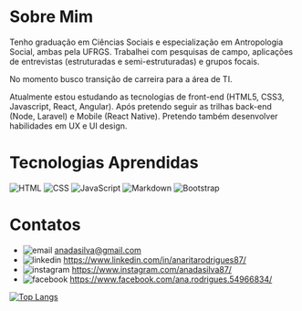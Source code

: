 # **Sobre Mim**

Tenho graduação em Ciências Sociais e especialização em Antropologia Social, ambas pela UFRGS. Trabalhei com pesquisas de campo, aplicações de entrevistas (estruturadas e semi-estruturadas) e grupos focais.

No momento busco transição de carreira para a área de TI.

Atualmente estou estudando as tecnologias de front-end (HTML5, CSS3, Javascript, React, Angular). Após pretendo seguir as trilhas back-end (Node, Laravel) e Mobile (React Native). Pretendo também desenvolver habilidades em UX e UI design.

# **Tecnologias Aprendidas**

![HTML](https://img.shields.io/badge/HTML5-E34F26?style=for-the-badge&logo=html5&logoColor=white)
![CSS](https://img.shields.io/badge/CSS3-1572B6?style=for-the-badge&logo=css3&logoColor=white)
![JavaScript](https://img.shields.io/badge/JavaScript-323330?style=for-the-badge&logo=javascript&logoColor=F7DF1E)
![Markdown](https://img.shields.io/badge/Markdown-000000?style=for-the-badge&logo=markdown&logoColor=white)
![Bootstrap](https://img.shields.io/badge/Bootstrap-563D7C?style=for-the-badge&logo=bootstrap&logoColor=white)



# **Contatos**

* ![email](https://img.shields.io/badge/Gmail-D14836?style=for-the-badge&logo=gmail&logoColor=white)     anadasilva@gmail.com
* ![linkedin](https://img.shields.io/badge/LinkedIn-0077B5?style=for-the-badge&logo=linkedin&logoColor=white) https://www.linkedin.com/in/anaritarodrigues87/
* ![instagram](https://img.shields.io/badge/Instagram-E4405F?style=for-the-badge&logo=instagram&logoColor=white) https://www.instagram.com/anadasilva87/
* ![facebook](https://img.shields.io/badge/Facebook-1877F2?style=for-the-badge&logo=facebook&logoColor=white) https://www.facebook.com/ana.rodrigues.54966834/


[![Top Langs](https://github-readme-stats.vercel.app/api/top-langs/?username=anadasilva87&layout=compact)](https://github.com/anadasilva87/github-readme-stats)

